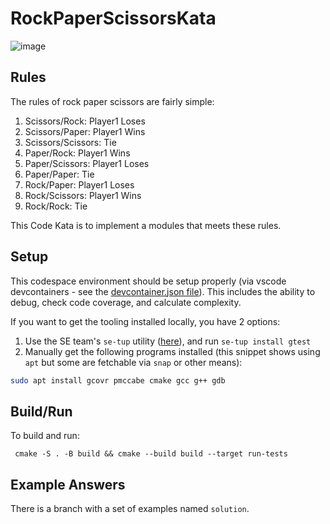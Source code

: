 # RockPaperScissorsKata
![image](https://github.com/johnchapman-eaton/RockPaperScissorsKata/assets/122990021/090eff4f-6d14-4160-9883-61acde2f36dc)

## Rules
The rules of rock paper scissors are fairly simple:
1. Scissors/Rock: Player1 Loses
2. Scissors/Paper: Player1 Wins
3. Scissors/Scissors: Tie
4. Paper/Rock: Player1 Wins
5. Paper/Scissors: Player1 Loses
6. Paper/Paper: Tie
7. Rock/Paper: Player1 Loses
8. Rock/Scissors: Player1 Wins
9. Rock/Rock: Tie

This Code Kata is to implement a modules that meets these rules.

## Setup
This codespace environment should be setup properly (via vscode devcontainers - see the [devcontainer.json file](./.devcontainer/devcontainer.json)). This includes the ability to debug, check code coverage, and calculate complexity.

If you want to get the tooling installed locally, you have 2 options:

1. Use the SE team's `se-tup` utility ([here](https://github.com/etn-electrical/se-tup)), and run `se-tup install gtest`
1. Manually get the following programs installed (this snippet shows using `apt` but some are fetchable via `snap` or other means):
```bash
sudo apt install gcovr pmccabe cmake gcc g++ gdb
```

## Build/Run
To build and run:
```
 cmake -S . -B build && cmake --build build --target run-tests
```

## Example Answers
There is a branch with a set of examples named `solution`.
